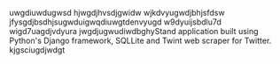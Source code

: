 uwgdiuwdugwsd
hjwgdjhvsdjgwidw
wjkdvyugwdjbhjsfdsw
jfysgdjbsdhjsugwduigwqdiuwgtdenvyugd
w9dyuijsbdlu7d
wigd7uagdjvdyura
jwgdjugwudiwdbghyStand application built using Python's Django framework, SQLLite and Twint web scraper for Twitter.
kjgsciugdjwdgt
